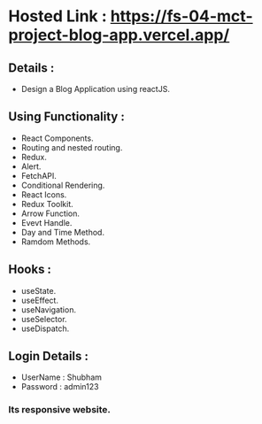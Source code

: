 # Hosted Link : https://fs-04-mct-project-blog-app.vercel.app/

## Details :
   - Design a Blog Application using reactJS.

## Using Functionality :
  - React Components.
  - Routing and nested routing.
  - Redux.
  - Alert.
  - FetchAPI.
  - Conditional Rendering.
  - React Icons.
  - Redux Toolkit.
  - Arrow Function.
  - Evevt Handle.
  - Day and Time Method.
  - Ramdom Methods.
  
## Hooks :
  - useState.
  - useEffect.
  - useNavigation.
  - useSelector.
  - useDispatch.
  
## Login Details :
   - UserName : Shubham
   - Password : admin123
  
  
 ### Its responsive website.
